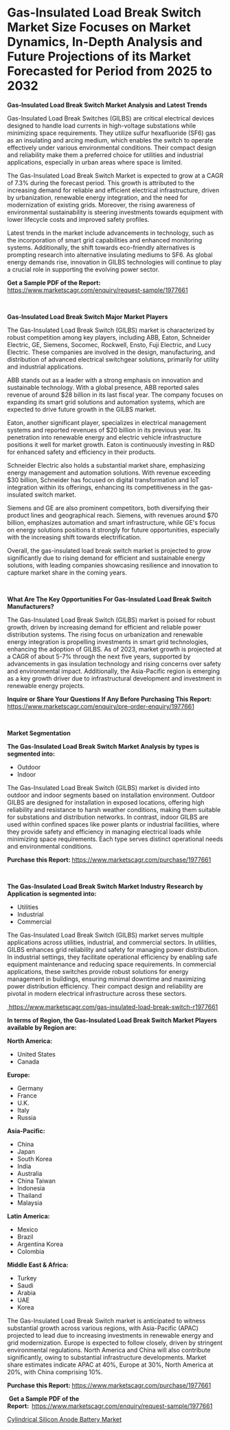 <p><h1>Gas-Insulated Load Break Switch Market Size Focuses on Market Dynamics, In-Depth Analysis and Future Projections of its Market Forecasted for Period from 2025 to 2032</h1></p><p><strong>Gas-Insulated Load Break Switch Market Analysis and Latest Trends</strong></p>
<p><p>Gas-Insulated Load Break Switches (GILBS) are critical electrical devices designed to handle load currents in high-voltage substations while minimizing space requirements. They utilize sulfur hexafluoride (SF6) gas as an insulating and arcing medium, which enables the switch to operate effectively under various environmental conditions. Their compact design and reliability make them a preferred choice for utilities and industrial applications, especially in urban areas where space is limited.</p><p>The Gas-Insulated Load Break Switch Market is expected to grow at a CAGR of 7.3% during the forecast period. This growth is attributed to the increasing demand for reliable and efficient electrical infrastructure, driven by urbanization, renewable energy integration, and the need for modernization of existing grids. Moreover, the rising awareness of environmental sustainability is steering investments towards equipment with lower lifecycle costs and improved safety profiles.</p><p>Latest trends in the market include advancements in technology, such as the incorporation of smart grid capabilities and enhanced monitoring systems. Additionally, the shift towards eco-friendly alternatives is prompting research into alternative insulating mediums to SF6. As global energy demands rise, innovation in GILBS technologies will continue to play a crucial role in supporting the evolving power sector.</p></p>
<p><strong>Get a Sample PDF of the Report:&nbsp;</strong> <a href="https://www.marketscagr.com/enquiry/request-sample/1977661?utm_campaign=1868&utm_medium=2&utm_source=Github&utm_content=ia&utm_term=14022025&utm_id=gas-insulated-load-break-switch">https://www.marketscagr.com/enquiry/request-sample/1977661</a></p>
<p>&nbsp;</p>
<p><strong>Gas-Insulated Load Break Switch Major Market Players</strong></p>
<p><p>The Gas-Insulated Load Break Switch (GILBS) market is characterized by robust competition among key players, including ABB, Eaton, Schneider Electric, GE, Siemens, Socomec, Rockwell, Ensto, Fuji Electric, and Lucy Electric. These companies are involved in the design, manufacturing, and distribution of advanced electrical switchgear solutions, primarily for utility and industrial applications.</p><p>ABB stands out as a leader with a strong emphasis on innovation and sustainable technology. With a global presence, ABB reported sales revenue of around $28 billion in its last fiscal year. The company focuses on expanding its smart grid solutions and automation systems, which are expected to drive future growth in the GILBS market.</p><p>Eaton, another significant player, specializes in electrical management systems and reported revenues of $20 billion in its previous year. Its penetration into renewable energy and electric vehicle infrastructure positions it well for market growth. Eaton is continuously investing in R&D for enhanced safety and efficiency in their products.</p><p>Schneider Electric also holds a substantial market share, emphasizing energy management and automation solutions. With revenue exceeding $30 billion, Schneider has focused on digital transformation and IoT integration within its offerings, enhancing its competitiveness in the gas-insulated switch market.</p><p>Siemens and GE are also prominent competitors, both diversifying their product lines and geographical reach. Siemens, with revenues around $70 billion, emphasizes automation and smart infrastructure, while GE's focus on energy solutions positions it strongly for future opportunities, especially with the increasing shift towards electrification.</p><p>Overall, the gas-insulated load break switch market is projected to grow significantly due to rising demand for efficient and sustainable energy solutions, with leading companies showcasing resilience and innovation to capture market share in the coming years.</p></p>
<p>&nbsp;</p>
<p><strong>What Are The Key Opportunities For Gas-Insulated Load Break Switch Manufacturers?</strong></p>
<p><p>The Gas-Insulated Load Break Switch (GILBS) market is poised for robust growth, driven by increasing demand for efficient and reliable power distribution systems. The rising focus on urbanization and renewable energy integration is propelling investments in smart grid technologies, enhancing the adoption of GILBS. As of 2023, market growth is projected at a CAGR of about 5-7% through the next five years, supported by advancements in gas insulation technology and rising concerns over safety and environmental impact. Additionally, the Asia-Pacific region is emerging as a key growth driver due to infrastructural development and investment in renewable energy projects.</p></p>
<p><strong>Inquire or Share Your Questions If Any Before Purchasing This Report:</strong> <a href="https://www.marketscagr.com/enquiry/pre-order-enquiry/1977661?utm_campaign=1868&utm_medium=2&utm_source=Github&utm_content=ia&utm_term=14022025&utm_id=gas-insulated-load-break-switch">https://www.marketscagr.com/enquiry/pre-order-enquiry/1977661</a></p>
<p>&nbsp;</p>
<p><strong>Market Segmentation</strong></p>
<p><strong>The Gas-Insulated Load Break Switch Market Analysis by types is segmented into:</strong></p>
<p><ul><li>Outdoor</li><li>Indoor</li></ul></p>
<p><p>The Gas-Insulated Load Break Switch (GILBS) market is divided into outdoor and indoor segments based on installation environment. Outdoor GILBS are designed for installation in exposed locations, offering high reliability and resistance to harsh weather conditions, making them suitable for substations and distribution networks. In contrast, indoor GILBS are used within confined spaces like power plants or industrial facilities, where they provide safety and efficiency in managing electrical loads while minimizing space requirements. Each type serves distinct operational needs and environmental conditions.</p></p>
<p><strong>Purchase this Report:&nbsp;</strong><a href="https://www.marketscagr.com/purchase/1977661?utm_campaign=1868&utm_medium=2&utm_source=Github&utm_content=ia&utm_term=14022025&utm_id=gas-insulated-load-break-switch">https://www.marketscagr.com/purchase/1977661</a></p>
<p>&nbsp;</p>
<p><strong>The Gas-Insulated Load Break Switch Market Industry Research by Application is segmented into:</strong></p>
<p><ul><li>Utilities</li><li>Industrial</li><li>Commercial</li></ul></p>
<p><p>The Gas-Insulated Load Break Switch (GILBS) market serves multiple applications across utilities, industrial, and commercial sectors. In utilities, GILBS enhances grid reliability and safety for managing power distribution. In industrial settings, they facilitate operational efficiency by enabling safe equipment maintenance and reducing space requirements. In commercial applications, these switches provide robust solutions for energy management in buildings, ensuring minimal downtime and maximizing power distribution efficiency. Their compact design and reliability are pivotal in modern electrical infrastructure across these sectors.</p></p>
<p><a href="https://www.marketscagr.com/gas-insulated-load-break-switch-r1977661?utm_campaign=1868&utm_medium=2&utm_source=Github&utm_content=ia&utm_term=14022025&utm_id=gas-insulated-load-break-switch">&nbsp;https://www.marketscagr.com/gas-insulated-load-break-switch-r1977661</a></p>
<p><strong>In terms of Region, the Gas-Insulated Load Break Switch Market Players available by Region are:</strong></p>
<p>
    <p> <strong> North America: </strong>
        <ul>
            <li>United States</li>
            <li>Canada</li>
        </ul>
        </p> 
    <p> <strong> Europe: </strong>
        <ul>
            <li>Germany</li>
            <li>France</li>
            <li>U.K.</li>
            <li>Italy</li>
            <li>Russia</li>
        </ul>
        </p> 
    <p> <strong> Asia-Pacific: </strong>
        <ul>
            <li>China</li>
            <li>Japan</li>
            <li>South Korea</li>
            <li>India</li>
            <li>Australia</li>
            <li>China Taiwan</li>
            <li>Indonesia</li>
            <li>Thailand</li>
            <li>Malaysia</li>
        </ul>
        </p> 
    <p> <strong> Latin America: </strong>
        <ul>
            <li>Mexico</li>
            <li>Brazil</li>
            <li>Argentina Korea</li>
            <li>Colombia</li>
        </ul>
        </p> 
    <p> <strong> Middle East & Africa: </strong>
        <ul>
            <li>Turkey</li>
            <li>Saudi</li>
            <li>Arabia</li>
            <li>UAE</li>
            <li>Korea</li>
        </ul>
    </p>
    </p>
<p><p>The Gas-Insulated Load Break Switch market is anticipated to witness substantial growth across various regions, with Asia-Pacific (APAC) projected to lead due to increasing investments in renewable energy and grid modernization. Europe is expected to follow closely, driven by stringent environmental regulations. North America and China will also contribute significantly, owing to substantial infrastructure developments. Market share estimates indicate APAC at 40%, Europe at 30%, North America at 20%, with China comprising 10%.</p></p>
<p><strong>Purchase this Report: </strong><a href="https://www.marketscagr.com/purchase/1977661?utm_campaign=1868&utm_medium=2&utm_source=Github&utm_content=ia&utm_term=14022025&utm_id=gas-insulated-load-break-switch">https://www.marketscagr.com/purchase/1977661</a></p>
<p>&nbsp;<strong>Get a Sample PDF of the Report:&nbsp;&nbsp;</strong><a href="https://www.marketscagr.com/enquiry/request-sample/1977661?utm_campaign=1868&utm_medium=2&utm_source=Github&utm_content=ia&utm_term=14022025&utm_id=gas-insulated-load-break-switch">https://www.marketscagr.com/enquiry/request-sample/1977661</a></p>
<p><strong></strong></p>
<p><p><a href="https://github.com/Krish2023na/Market-Research-Report-List-7/blob/main/cylindrical-silicon-anode-battery-market.md?utm_campaign=1868&utm_medium=2&utm_source=Github&utm_content=ia&utm_term=14022025&utm_id=gas-insulated-load-break-switch">Cylindrical Silicon Anode Battery Market</a></p></p>